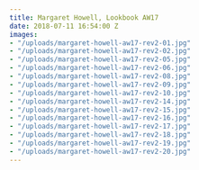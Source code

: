 ```yaml
---
title: Margaret Howell, Lookbook AW17
date: 2018-07-11 16:54:00 Z
images:
- "/uploads/margaret-howell-aw17-rev2-01.jpg"
- "/uploads/margaret-howell-aw17-rev2-02.jpg"
- "/uploads/margaret-howell-aw17-rev2-05.jpg"
- "/uploads/margaret-howell-aw17-rev2-06.jpg"
- "/uploads/margaret-howell-aw17-rev2-08.jpg"
- "/uploads/margaret-howell-aw17-rev2-09.jpg"
- "/uploads/margaret-howell-aw17-rev2-10.jpg"
- "/uploads/margaret-howell-aw17-rev2-14.jpg"
- "/uploads/margaret-howell-aw17-rev2-15.jpg"
- "/uploads/margaret-howell-aw17-rev2-16.jpg"
- "/uploads/margaret-howell-aw17-rev2-17.jpg"
- "/uploads/margaret-howell-aw17-rev2-18.jpg"
- "/uploads/margaret-howell-aw17-rev2-19.jpg"
- "/uploads/margaret-howell-aw17-rev2-20.jpg"
---
```


